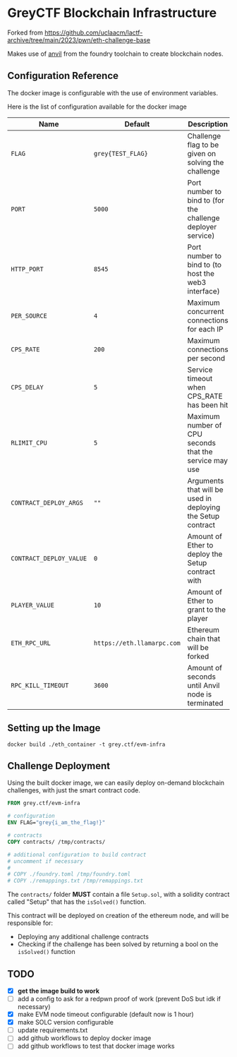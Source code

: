 # GreyCTF Blockchain Infrastructure

Forked from https://github.com/uclaacm/lactf-archive/tree/main/2023/pwn/eth-challenge-base

Makes use of [anvil](https://book.getfoundry.sh/reference/anvil/) from the foundry toolchain to create blockchain nodes.

## Configuration Reference

The docker image is configurable with the use of environment variables.

Here is the list of configuration available for the docker image

| Name                      | Default                       | Description                                                                       |
| ------------------------- | ----------------------------- | --------------------------------------------------------------------------------- |
| `FLAG`                    | `grey{TEST_FLAG}`             | Challenge flag to be given on solving the challenge                               |
| `PORT`                    | `5000`                        | Port number to bind to (for the challenge deployer service)                       |
| `HTTP_PORT`               | `8545`                        | Port number to bind to (to host the web3 interface)                               |
| `PER_SOURCE`              | `4`                           | Maximum concurrent connections for each IP                                        |
| `CPS_RATE`                | `200`                         | Maximum connections per second                                                    |
| `CPS_DELAY`               | `5`                           | Service timeout when CPS_RATE has been hit                                        |
| `RLIMIT_CPU`              | `5`                           | Maximum number of CPU seconds that the service may use                            |
| `CONTRACT_DEPLOY_ARGS`    | `""`                          | Arguments that will be used in deploying the Setup contract                       |
| `CONTRACT_DEPLOY_VALUE`   | `0`                           | Amount of Ether to deploy the Setup contract with                                 |
| `PLAYER_VALUE`            | `10`                          | Amount of Ether to grant to the player                                            |
| `ETH_RPC_URL`             | `https://eth.llamarpc.com`    | Ethereum chain that will be forked                                                |
| `RPC_KILL_TIMEOUT`        | `3600`                        | Amount of seconds until Anvil node is terminated                                  |

## Setting up the Image

```
docker build ./eth_container -t grey.ctf/evm-infra
```

## Challenge Deployment

Using the built docker image, we can easily deploy on-demand blockchain challenges, with just the smart contract code.

```dockerfile
FROM grey.ctf/evm-infra

# configuration
ENV FLAG="grey{i_am_the_flag!}"

# contracts
COPY contracts/ /tmp/contracts/

# additional configuration to build contract 
# uncomment if necessary
#
# COPY ./foundry.toml /tmp/foundry.toml
# COPY ./remappings.txt /tmp/remappings.txt
```

The `contracts/` folder **MUST** contain a file `Setup.sol`, with a solidity contract called "Setup" that has the `isSolved()` function.

This contract will be deployed on creation of the ethereum node, and will be responsible for:

- Deploying any additional challenge contracts
- Checking if the challenge has been solved by returning a bool on the `isSolved()` function

## TODO

- [X] **get the image build to work**
- [ ] add a config to ask for a redpwn proof of work (prevent DoS but idk if necessary)
- [X] make EVM node timeout configurable (default now is 1 hour)
- [X] make SOLC version configurable
- [ ] update requirements.txt
- [ ] add github workflows to deploy docker image
- [ ] add github workflows to test that docker image works
